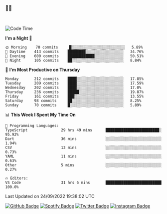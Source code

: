 ### 🤙🍺

<!-- <a href="https://github-readme-stats.vercel.app/api?username=hzak2xx&count_private=true&show_icons=true&theme=dracula">
  <img align="center" src="https://github-readme-stats.vercel.app/api?username=hzak2xx&count_private=true&show_icons=true&theme=dracula" />
</a>
</br> -->
</br>

<!--START_SECTION:waka-->
![Code Time](http://img.shields.io/badge/Code%20Time-1%2C889%20hrs%2054%20mins-blue)

**I'm a Night 🦉** 

```text
🌞 Morning    70 commits     █░░░░░░░░░░░░░░░░░░░░░░░░   5.89% 
🌆 Daytime    413 commits    ████████░░░░░░░░░░░░░░░░░   34.76% 
🌃 Evening    600 commits    ████████████░░░░░░░░░░░░░   50.51% 
🌙 Night      105 commits    ██░░░░░░░░░░░░░░░░░░░░░░░   8.84%

```
📅 **I'm Most Productive on Thursday** 

```text
Monday       212 commits    ████░░░░░░░░░░░░░░░░░░░░░   17.85% 
Tuesday      209 commits    ████░░░░░░░░░░░░░░░░░░░░░   17.59% 
Wednesday    202 commits    ████░░░░░░░░░░░░░░░░░░░░░   17.0% 
Thursday     236 commits    █████░░░░░░░░░░░░░░░░░░░░   19.87% 
Friday       161 commits    ███░░░░░░░░░░░░░░░░░░░░░░   13.55% 
Saturday     98 commits     ██░░░░░░░░░░░░░░░░░░░░░░░   8.25% 
Sunday       70 commits     █░░░░░░░░░░░░░░░░░░░░░░░░   5.89%

```


📊 **This Week I Spent My Time On** 

```text
💬 Programming Languages: 
TypeScript               29 hrs 49 mins      ████████████████████████░   95.92% 
Dart                     36 mins             ░░░░░░░░░░░░░░░░░░░░░░░░░   1.94% 
CSV                      13 mins             ░░░░░░░░░░░░░░░░░░░░░░░░░   0.73% 
YAML                     11 mins             ░░░░░░░░░░░░░░░░░░░░░░░░░   0.63% 
Other                    5 mins              ░░░░░░░░░░░░░░░░░░░░░░░░░   0.27%

🔥 Editors: 
VS Code                  31 hrs 6 mins       █████████████████████████   100.0%

```


 Last Updated on 24/09/2022 19:38:02 UTC
<!--END_SECTION:waka-->

[![GitHub Badge](https://img.shields.io/badge/GitHub-100000?style=for-the-badge&logo=github&logoColor=white)](https://github.com/hzak2xx)
[![Spotify Badge](https://img.shields.io/badge/Spotify-1ED760?&style=for-the-badge&logo=spotify&logoColor=white)](https://open.spotify.com/user/uf90s6sbbh75a1mt44clkhkvf)
[![Twitter Badge](https://img.shields.io/badge/Twitter-1DA1F2?style=for-the-badge&logo=twitter&logoColor=white)](https://twitter.com/hzak2xx)
[![Instagram Badge](https://img.shields.io/badge/Instagram-E4405F?style=for-the-badge&logo=instagram&logoColor=white)](https://www.instagram.com/hzak2xx/)
